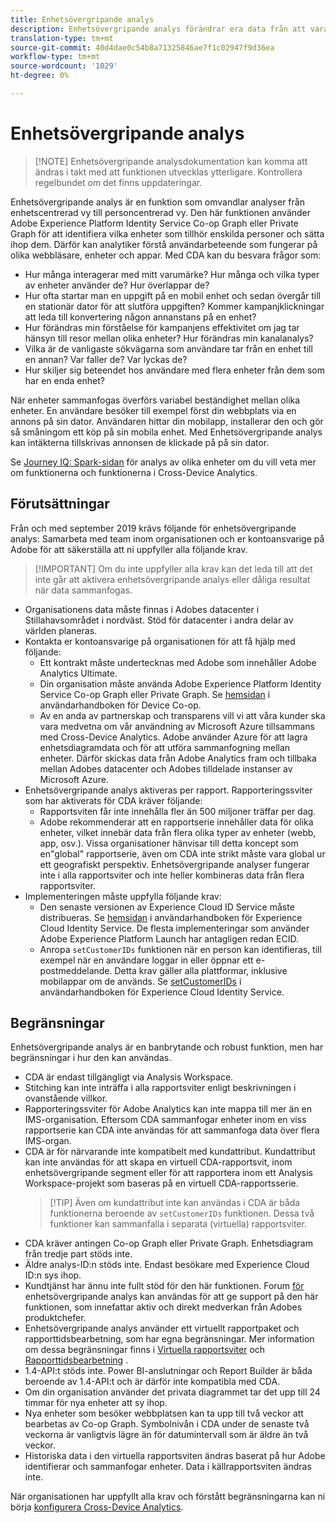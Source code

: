 ```yaml
---
title: Enhetsövergripande analys
description: Enhetsövergripande analys förändrar era data från att vara enhetsfokuserade till personfokuserade genom att sammanfoga enhetsdata.
translation-type: tm+mt
source-git-commit: 40d4dae0c54b8a71325846ae7f1c02947f9d36ea
workflow-type: tm+mt
source-wordcount: '1029'
ht-degree: 0%

---
```



# Enhetsövergripande analys

>[!NOTE] Enhetsövergripande analysdokumentation kan komma att ändras i takt med att funktionen utvecklas ytterligare. Kontrollera regelbundet om det finns uppdateringar.

Enhetsövergripande analys är en funktion som omvandlar analyser från enhetscentrerad vy till personcentrerad vy. Den här funktionen använder Adobe Experience Platform Identity Service Co-op Graph eller Private Graph för att identifiera vilka enheter som tillhör enskilda personer och sätta ihop dem. Därför kan analytiker förstå användarbeteende som fungerar på olika webbläsare, enheter och appar. Med CDA kan du besvara frågor som:

* Hur många interagerar med mitt varumärke? Hur många och vilka typer av enheter använder de? Hur överlappar de?
* Hur ofta startar man en uppgift på en mobil enhet och sedan övergår till en stationär dator för att slutföra uppgiften? Kommer kampanjklickningar att leda till konvertering någon annanstans på en enhet?
* Hur förändras min förståelse för kampanjens effektivitet om jag tar hänsyn till resor mellan olika enheter? Hur förändras min kanalanalys?
* Vilka är de vanligaste sökvägarna som användare tar från en enhet till en annan? Var faller de? Var lyckas de?
* Hur skiljer sig beteendet hos användare med flera enheter från dem som har en enda enhet?

När enheter sammanfogas överförs variabel beständighet mellan olika enheter. En användare besöker till exempel först din webbplats via en annons på sin dator. Användaren hittar din mobilapp, installerar den och gör så småningom ett köp på sin mobila enhet. Med Enhetsövergripande analys kan intäkterna tillskrivas annonsen de klickade på på sin dator.

Se [Journey IQ: Spark-sidan](http://adobe.ly/aacda) för analys av olika enheter om du vill veta mer om funktionerna och funktionerna i Cross-Device Analytics.

## Förutsättningar

Från och med september 2019 krävs följande för enhetsövergripande analys: Samarbeta med team inom organisationen och er kontoansvarige på Adobe för att säkerställa att ni uppfyller alla följande krav.

>[!IMPORTANT] Om du inte uppfyller alla krav kan det leda till att det inte går att aktivera enhetsövergripande analys eller dåliga resultat när data sammanfogas.

* Organisationens data måste finnas i Adobes datacenter i Stillahavsområdet i nordväst. Stöd för datacenter i andra delar av världen planeras.
* Kontakta er kontoansvarige på organisationen för att få hjälp med följande:
   * Ett kontrakt måste undertecknas med Adobe som innehåller Adobe Analytics Ultimate.
   * Din organisation måste använda Adobe Experience Platform Identity Service Co-op Graph eller Private Graph. Se [hemsidan](https://docs.adobe.com/content/help/en/device-co-op/using/home.html) i användarhandboken för Device Co-op.
   * Av en anda av partnerskap och transparens vill vi att våra kunder ska vara medvetna om vår användning av Microsoft Azure tillsammans med Cross-Device Analytics. Adobe använder Azure för att lagra enhetsdiagramdata och för att utföra sammanfogning mellan enheter. Därför skickas data från Adobe Analytics fram och tillbaka mellan Adobes datacenter och Adobes tilldelade instanser av Microsoft Azure.
* Enhetsövergripande analys aktiveras per rapport. Rapporteringssviter som har aktiverats för CDA kräver följande:
   * Rapportsviten får inte innehålla fler än 500 miljoner träffar per dag.
   * Adobe rekommenderar att en rapportserie innehåller data för olika enheter, vilket innebär data från flera olika typer av enheter (webb, app, osv.). Vissa organisationer hänvisar till detta koncept som en&quot;global&quot; rapportserie, även om CDA inte strikt måste vara global ur ett geografiskt perspektiv. Enhetsövergripande analyser fungerar inte i alla rapportsviter och inte heller kombineras data från flera rapportsviter.
* Implementeringen måste uppfylla följande krav:
   * Den senaste versionen av Experience Cloud ID Service måste distribueras. Se [hemsidan](https://docs.adobe.com/content/help/en/id-service/using/home.html) i användarhandboken för Experience Cloud Identity Service. De flesta implementeringar som använder Adobe Experience Platform Launch har antagligen redan ECID.
   * Anropa `setCustomerIDs` funktionen när en person kan identifieras, till exempel när en användare loggar in eller öppnar ett e-postmeddelande. Detta krav gäller alla plattformar, inklusive mobilappar om de används. Se [setCustomerIDs](https://docs.adobe.com/content/help/en/id-service/using/id-service-api/methods/setcustomerids.html) i användarhandboken för Experience Cloud Identity Service.

## Begränsningar

Enhetsövergripande analys är en banbrytande och robust funktion, men har begränsningar i hur den kan användas.

* CDA är endast tillgängligt via Analysis Workspace.
* Stitching kan inte inträffa i alla rapportsviter enligt beskrivningen i ovanstående villkor.
* Rapporteringssviter för Adobe Analytics kan inte mappa till mer än en IMS-organisation. Eftersom CDA sammanfogar enheter inom en viss rapportserie kan CDA inte användas för att sammanfoga data över flera IMS-organ.
* CDA är för närvarande inte kompatibelt med kundattribut. Kundattribut kan inte användas för att skapa en virtuell CDA-rapportsvit, inom enhetsövergripande segment eller för att rapportera inom ett Analysis Workspace-projekt som baseras på en virtuell CDA-rapportsserie.
   > [!TIP] Även om kundattribut inte kan användas i CDA är båda funktionerna beroende av `setCustomerIDs` funktionen. Dessa två funktioner kan sammanfalla i separata (virtuella) rapportsviter.
* CDA kräver antingen Co-op Graph eller Private Graph. Enhetsdiagram från tredje part stöds inte.
* Äldre analys-ID:n stöds inte. Endast besökare med Experience Cloud ID:n sys ihop.
* Kundtjänst har ännu inte fullt stöd för den här funktionen. Forum [för](https://forums.adobe.com/community/experience-cloud/analytics-cloud/analytics/cross-device-analytics/overview) enhetsövergripande analys kan användas för att ge support på den här funktionen, som innefattar aktiv och direkt medverkan från Adobes produktchefer.
* Enhetsövergripande analys använder ett virtuellt rapportpaket och rapporttidsbearbetning, som har egna begränsningar. Mer information om dessa begränsningar finns i [Virtuella rapportsviter](../vrs/vrs-about.md) och [Rapporttidsbearbetning](../vrs/vrs-report-time-processing.md) .
* 1.4-API:t stöds inte. Power BI-anslutningar och Report Builder är båda beroende av 1.4-API:t och är därför inte kompatibla med CDA.
* Om din organisation använder det privata diagrammet tar det upp till 24 timmar för nya enheter att sy ihop.
* Nya enheter som besöker webbplatsen kan ta upp till två veckor att bearbetas av Co-op Graph. Symbolnivån i CDA under de senaste två veckorna är vanligtvis lägre än för datumintervall som är äldre än två veckor.
* Historiska data i den virtuella rapportsviten ändras baserat på hur Adobe identifierar och sammanfogar enheter. Data i källrapportsviten ändras inte.

När organisationen har uppfyllt alla krav och förstått begränsningarna kan ni börja [konfigurera Cross-Device Analytics](cda-setup.md).
